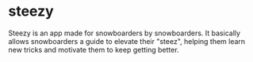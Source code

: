 # steezy

Steezy is an app made for snowboarders by snowboarders. It basically allows snowboarders a guide to elevate their "steez", helping them learn new tricks and motivate them to keep getting better.
